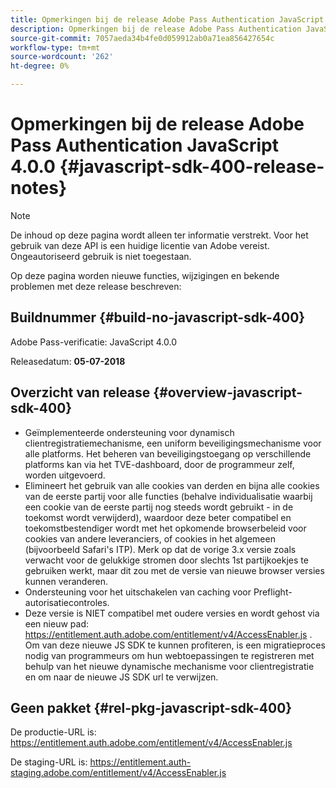 ```yaml
---
title: Opmerkingen bij de release Adobe Pass Authentication JavaScript 4.0.0
description: Opmerkingen bij de release Adobe Pass Authentication JavaScript 4.0.0
source-git-commit: 7057aeda34b4fe0d059912ab0a71ea856427654c
workflow-type: tm+mt
source-wordcount: '262'
ht-degree: 0%

---
```


# Opmerkingen bij de release Adobe Pass Authentication JavaScript 4.0.0 {#javascript-sdk-400-release-notes}

>[!NOTE]
>
>De inhoud op deze pagina wordt alleen ter informatie verstrekt. Voor het gebruik van deze API is een huidige licentie van Adobe vereist. Ongeautoriseerd gebruik is niet toegestaan.

Op deze pagina worden nieuwe functies, wijzigingen en bekende problemen met deze release beschreven:

## Buildnummer {#build-no-javascript-sdk-400}

Adobe Pass-verificatie: JavaScript 4.0.0

Releasedatum: **05-07-2018**


## Overzicht van release {#overview-javascript-sdk-400}

* Geïmplementeerde ondersteuning voor dynamisch clientregistratiemechanisme, een uniform beveiligingsmechanisme voor alle platforms. Het beheren van beveiligingstoegang op verschillende platforms kan via het TVE-dashboard, door de programmeur zelf, worden uitgevoerd.
* Elimineert het gebruik van alle cookies van derden en bijna alle cookies van de eerste partij voor alle functies (behalve individualisatie waarbij een cookie van de eerste partij nog steeds wordt gebruikt - in de toekomst wordt verwijderd), waardoor deze beter compatibel en toekomstbestendiger wordt met het opkomende browserbeleid voor cookies van andere leveranciers, of cookies in het algemeen (bijvoorbeeld Safari&#39;s ITP). Merk op dat de vorige 3.x versie zoals verwacht voor de gelukkige stromen door slechts 1st partijkoekjes te gebruiken werkt, maar dit zou met de versie van nieuwe browser versies kunnen veranderen.
* Ondersteuning voor het uitschakelen van caching voor Preflight-autorisatiecontroles.
* Deze versie is NIET compatibel met oudere versies en wordt gehost via een nieuw pad: https://entitlement.auth.adobe.com/entitlement/v4/AccessEnabler.js . Om van deze nieuwe JS SDK te kunnen profiteren, is een migratieproces nodig van programmeurs om hun webtoepassingen te registreren met behulp van het nieuwe dynamische mechanisme voor clientregistratie en om naar de nieuwe JS SDK url te verwijzen.


## Geen pakket {#rel-pkg-javascript-sdk-400}

De productie-URL is: https://entitlement.auth.adobe.com/entitlement/v4/AccessEnabler.js

De staging-URL is: https://entitlement.auth-staging.adobe.com/entitlement/v4/AccessEnabler.js
